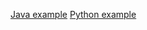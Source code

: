 [Java example](https://github.com/deadlock-resources/challenge-examples/tree/master/example/code_java)
[Python example](https://github.com/deadlock-resources/challenge-examples/tree/master/example/code_python)
